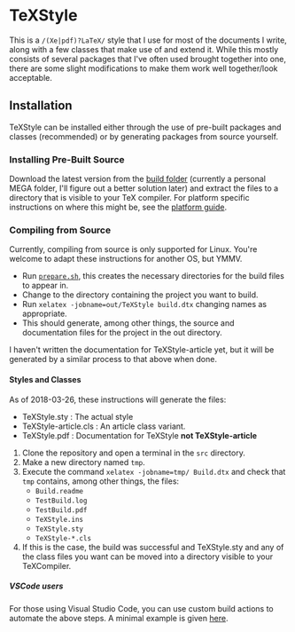 # TeXStyle

This is a `/(Xe|pdf)?LaTeX/` style that I use for most of the documents I write, along with a few classes that make use of and extend it.
While this mostly consists of several packages that I've often used brought together into one, there are some slight modifications to make them work well together/look acceptable.

## Installation

TeXStyle can be installed either through the use of pre-built packages and classes (recommended) or by generating packages from source yourself.

### Installing Pre-Built Source

Download the latest version from the [build folder](https://mega.nz/#F!ikFXXJyS!GfjAadqWMMIBercQpy-3uw) (currently a personal MEGA folder, I'll figure out a better solution later) and extract the files to a directory that is visible to your TeX compiler.
For platform specific instructions on where this might be, see the [platform guide](./docs/platform.md).

### Compiling from Source

Currently, compiling from source is only supported for Linux.
You're welcome to adapt these instructions for another OS, but YMMV.

+ Run [`prepare.sh`](./prepare.sh), this creates the necessary directories for the build files to appear in.
+ Change to the directory containing the project you want to build.
+ Run `xelatex -jobname=out/TeXStyle build.dtx` changing names as appropriate.
+ This should generate, among other things, the source and documentation files for the project in the out directory.

I haven't written the documentation for TeXStyle-article yet, but it will be generated by a similar process to that above when done.

#### Styles and Classes

As of 2018-03-26, these instructions will generate the files:

+ TeXStyle.sty : The actual style
+ TeXStyle-article.cls : An article class variant.
+ TeXStyle.pdf : Documentation for TeXStyle **not TeXStyle-article**

1. Clone the repository and open a terminal in the `src` directory.
1. Make a new directory named `tmp`.
1. Execute the command `xelatex -jobname=tmp/ Build.dtx` and check that `tmp` contains, among other things, the files:
    + `Build.readme`
    + `TestBuild.log`
    + `TestBuild.pdf`
    + `TeXStyle.ins`
    + `TeXStyle.sty`
    + `TeXStyle-*.cls`
1. If this is the case, the build was successful and TeXStyle.sty and any of the class files you want can be moved into a directory visible to your TeXCompiler.

##### VSCode users

For those using Visual Studio Code, you can use custom build actions to automate the above steps.
A minimal example is given [here](./docs/customBuild.json).
